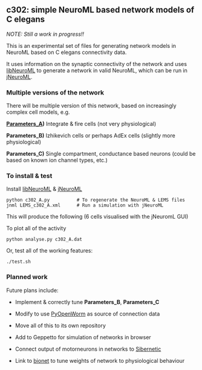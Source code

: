 c302: simple NeuroML based network models of C elegans
------------------------------------------------------

*NOTE: Still a work in progress!!* 

This is an experimental set of files for generating network models in NeuroML 
based on C elegans connectivity data.

It uses information on the synaptic connectivity of the network and uses 
[libNeuroML](https://github.com/NeuralEnsemble/libNeuroML) to generate 
a network in valid NeuroML, which can be run in [jNeuroML](https://github.com/NeuroML/jNeuroML).

### Multiple versions of the network

There will be multiple version of this network, based on increasingly complex cell models, e.g.

**[Parameters_A](https://github.com/openworm/CElegansNeuroML/blob/master/CElegans/pythonScripts/c302/parameters_A.py))** Integrate & fire cells (not very physiological)

**Parameters_B)** Izhikevich cells or perhaps AdEx cells (slightly more physiological)

**Parameters_C)** Single compartment, conductance based neurons (could be based on known ion channel types, etc.)


### To install & test

Install [libNeuroML](https://github.com/NeuralEnsemble/libNeuroML) & [jNeuroML](https://github.com/NeuroML/jNeuroML)

    python c302_A.py          # To regenerate the NeuroML & LEMS files
    jnml LEMS_c302_A.xml      # Run a simulation with jNeuroML
    
This will produce the following (6 cells visualised with the jNeuromL GUI)

To plot all of the activity

    python analyse.py c302_A.dat
    
Or, test all of the working features:

    ./test.sh

### Planned work

Future plans include:

- Implement & correctly tune **Parameters_B**, **Parameters_C**

- Modify to use [PyOpenWorm](https://github.com/openworm/PyOpenWorm) as source of connection data

- Move all of this to its own repository

- Add to Geppetto for simulation of networks in browser

- Connect output of motorneurons in networks to [Sibernetic](http://openworm.github.io/Smoothed-Particle-Hydrodynamics/)

- Link to [bionet](https://github.com/portegys/bionet) to tune weights of network to physiological behaviour


